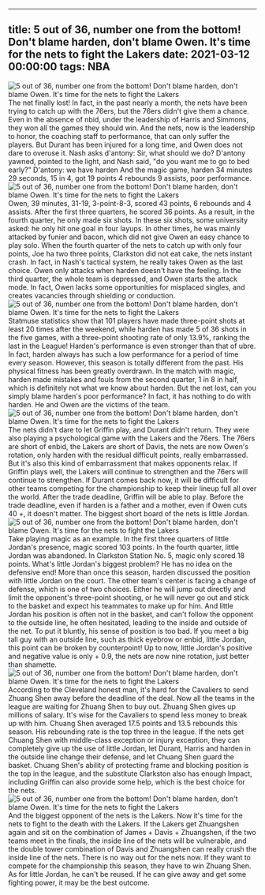 
---
title: 5 out of 36, number one from the bottom! Don't blame harden, don't blame Owen. It's time for the nets to fight the Lakers
date: 2021-03-12 00:00:00
tags:  NBA
---
![5 out of 36, number one from the bottom! Don't blame harden, don't blame Owen. It's time for the nets to fight the Lakers](cce868d1-ad4e-41d2-ae38-0e4aeb189eab.gif)
The net finally lost! In fact, in the past nearly a month, the nets have been trying to catch up with the 76ers, but the 76ers didn't give them a chance. Even in the absence of nbid, under the leadership of Harris and Simmons, they won all the games they should win. And the nets, now is the leadership to honor, the coaching staff to performance, that can only suffer the players. But Durant has been injured for a long time, and Owen does not dare to overuse it. Nash asks d'antony: Sir, what should we do? D'antony yawned, pointed to the light, and Nash said, "do you want me to go to bed early?" D'antony: we have harden And the magic game, harden 34 minutes 29 seconds, 15 in 4, got 19 points 4 rebounds 9 assists, poor performance.
![5 out of 36, number one from the bottom! Don't blame harden, don't blame Owen. It's time for the nets to fight the Lakers](4afd532c-6f4f-47d1-9af7-c91bb3b91a56.gif)
Owen, 39 minutes, 31-19, 3-point-8-3, scored 43 points, 6 rebounds and 4 assists. After the first three quarters, he scored 36 points. As a result, in the fourth quarter, he only made six shots. In these six shots, some university asked: he only hit one goal in four layups. In other times, he was mainly attacked by funier and bacon, which did not give Owen an easy chance to play solo. When the fourth quarter of the nets to catch up with only four points, Joe ha two three points, Clarkston did not eat cake, the nets instant crash. In fact, in Nash's tactical system, he really takes Owen as the last choice. Owen only attacks when harden doesn't have the feeling. In the third quarter, the whole team is depressed, and Owen starts the attack mode. In fact, Owen lacks some opportunities for misplaced singles, and creates vacancies through shielding or conduction.
![5 out of 36, number one from the bottom! Don't blame harden, don't blame Owen. It's time for the nets to fight the Lakers](20d42e2b-a59b-4a63-899f-4ffbd9253e0f.gif)
Statmuse statistics show that 101 players have made three-point shots at least 20 times after the weekend, while harden has made 5 of 36 shots in the five games, with a three-point shooting rate of only 13.9%, ranking the last in the League! Harden's performance is even stronger than that of ubre. In fact, harden always has such a low performance for a period of time every season. However, this season is totally different from the past. His physical fitness has been greatly overdrawn. In the match with magic, harden made mistakes and fouls from the second quarter, 1 in 8 in half, which is definitely not what we know about harden. But the net lost, can you simply blame harden's poor performance? In fact, it has nothing to do with harden. He and Owen are the victims of the team.
![5 out of 36, number one from the bottom! Don't blame harden, don't blame Owen. It's time for the nets to fight the Lakers](ee41d0f0-15e3-40f9-883e-c7c00928231d.gif)
The nets didn't dare to let Griffin play, and Durant didn't return. They were also playing a psychological game with the Lakers and the 76ers. The 76ers are short of enbid, the Lakers are short of Davis, the nets are now Owen's rotation, only harden with the residual difficult points, really embarrassed. But it's also this kind of embarrassment that makes opponents relax. If Griffin plays well, the Lakers will continue to strengthen and the 76ers will continue to strengthen. If Durant comes back now, it will be difficult for other teams competing for the championship to keep their lineup full all over the world. After the trade deadline, Griffin will be able to play. Before the trade deadline, even if harden is a father and a mother, even if Owen cuts 40 +, it doesn't matter. The biggest short board of the nets is little Jordan.
![5 out of 36, number one from the bottom! Don't blame harden, don't blame Owen. It's time for the nets to fight the Lakers](3a767769-287d-44a7-992f-9706a791be29.gif)
Take playing magic as an example. In the first three quarters of little Jordan's presence, magic scored 103 points. In the fourth quarter, little Jordan was abandoned. In Clarkston Station No. 5, magic only scored 18 points. What's little Jordan's biggest problem? He has no idea on the defensive end! More than once this season, harden discussed the position with little Jordan on the court. The other team's center is facing a change of defense, which is one of two choices. Either he will jump out directly and limit the opponent's three-point shooting, or he will never go out and stick to the basket and expect his teammates to make up for him. And little Jordan his position is often not in the basket, and can't follow the opponent to the outside line, he often hesitated, leading to the inside and outside of the net. To put it bluntly, his sense of position is too bad. If you meet a big tall guy with an outside line, such as thick eyebrow or enbid, little Jordan, this point can be broken by counterpoint! Up to now, little Jordan's positive and negative value is only + 0.9, the nets are now nine rotation, just better than shamette.
![5 out of 36, number one from the bottom! Don't blame harden, don't blame Owen. It's time for the nets to fight the Lakers](f8257982-4b9c-48de-8e56-6fc63ea0f463.gif)
According to the Cleveland honest man, it's hard for the Cavaliers to send Zhuang Shen away before the deadline of the deal. Now all the teams in the league are waiting for Zhuang Shen to buy out. Zhuang Shen gives up millions of salary. It's wise for the Cavaliers to spend less money to break up with him. Chuang Shen averaged 17.5 points and 13.5 rebounds this season. His rebounding rate is the top three in the league. If the nets get Chuang Shen with middle-class exception or injury exception, they can completely give up the use of little Jordan, let Durant, Harris and harden in the outside line change their defense, and let Chuang Shen guard the basket. Chuang Shen's ability of protecting frame and blocking position is the top in the league, and the substitute Clarkston also has enough Impact, including Griffin can also provide some help, which is the best choice for the nets.
![5 out of 36, number one from the bottom! Don't blame harden, don't blame Owen. It's time for the nets to fight the Lakers](5e780ea5-fd59-4c9b-ba78-1243887425a5.gif)
And the biggest opponent of the nets is the Lakers. Now it's time for the nets to fight to the death with the Lakers. If the Lakers get Zhuangshen again and sit on the combination of James + Davis + Zhuangshen, if the two teams meet in the finals, the inside line of the nets will be vulnerable, and the double tower combination of Davis and Zhuangshen can really crush the inside line of the nets. There is no way out for the nets now. If they want to compete for the championship this season, they have to win Zhuang Shen. As for little Jordan, he can't be reused. If he can give away and get some fighting power, it may be the best outcome.